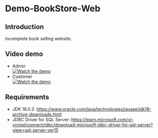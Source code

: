 # Demo-BookStore-Web

## Introduction
Incomplete book selling website.
## Video demo
- Admin<br>
[![Watch the demo](https://github.com/PhanTrongKieu1401/Demo-BookStore-Web/assets/112192119/fd4e627c-893d-441c-9f8b-a2bece6b60de)](https://drive.google.com/file/d/1JncdoQ6sxP4Y6DDk-_TSYOIwiU4WVJ2Y/view)
- Customer<br>
[![Watch the demo](https://github.com/PhanTrongKieu1401/Demo-BookStore-Web/assets/112192119/fd4e627c-893d-441c-9f8b-a2bece6b60de)](https://drive.google.com/file/d/1Df8Gg7zDLAJmG5cTGEMnmQtV5glHjGCo/view)
## Requirements
- JDK 18.0.2: https://www.oracle.com/java/technologies/javase/jdk18-archive-downloads.html
- JDBC Driver for SQL Server: https://learn.microsoft.com/vi-vn/sql/connect/jdbc/download-microsoft-jdbc-driver-for-sql-server?view=sql-server-ver15
